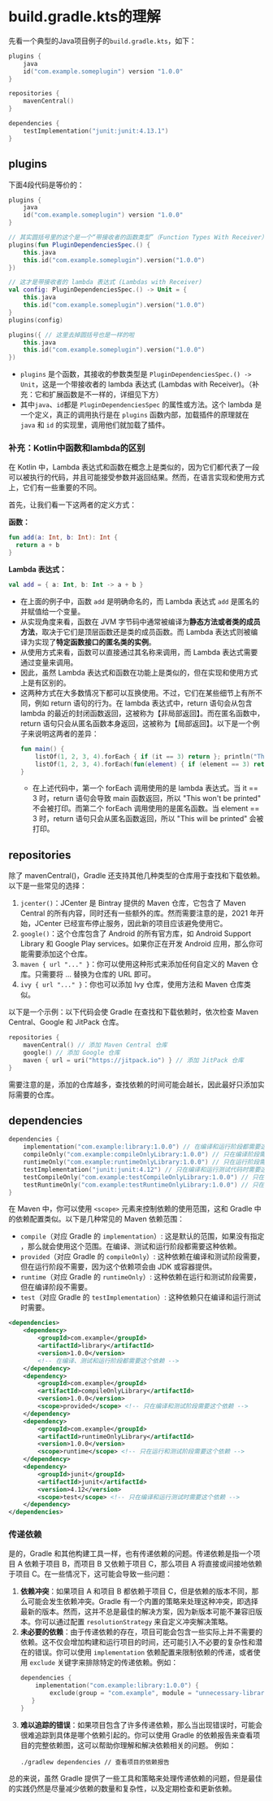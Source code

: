 # build.gradle.kts的理解
先看一个典型的Java项目例子的`build.gradle.kts`，如下：

```kotlin
plugins {
    java
    id("com.example.someplugin") version "1.0.0"
}

repositories {
    mavenCentral()
}

dependencies {
    testImplementation("junit:junit:4.13.1")
}
```

## plugins
下面4段代码是等价的：

```kotlin
plugins {
    java
    id("com.example.someplugin") version "1.0.0"
}
```
```kotlin
// 其实圆括号里的这个是一个“带接收者的函数类型”（Function Types With Receiver），但在很多时候在被需要的地方他和lambda可以相互替代
plugins(fun PluginDependenciesSpec.() { 
    this.java
    this.id("com.example.someplugin").version("1.0.0") 
})
```
```kotlin
// 这才是带接收者的 lambda 表达式 (Lambdas with Receiver)
val config: PluginDependenciesSpec.() -> Unit = {
    this.java
    this.id("com.example.someplugin").version("1.0.0") 
}
plugins(config)
```
```kotlin
plugins({ // 这里去掉圆括号也是一样的啦
    this.java
    this.id("com.example.someplugin").version("1.0.0") 
})
```

* `plugins` 是个函数，其接收的参数类型是 `PluginDependenciesSpec.() -> Unit`，这是一个带接收者的 lambda 表达式 (Lambdas with Receiver)。（补充：它和扩展函数是不一样的，详细见下方）
* 其中`java`、`id`都是 `PluginDependenciesSpec` 的属性或方法。这个 lambda 是一个定义，真正的调用执行是在 `plugins` 函数内部，加载插件的原理就在 `java` 和 `id` 的实现里，调用他们就加载了插件。

### 补充：Kotlin中函数和lambda的区别
在 Kotlin 中，Lambda 表达式和函数在概念上是类似的，因为它们都代表了一段可以被执行的代码，并且可能接受参数并返回结果。然而，在语言实现和使用方式上，它们有一些重要的不同。

首先，让我们看一下这两者的定义方式：

**函数：**

```kotlin
fun add(a: Int, b: Int): Int {
  return a + b
}
```

**Lambda 表达式：**

```kotlin
val add = { a: Int, b: Int -> a + b }
```

* 在上面的例子中，函数 `add` 是明确命名的，而 Lambda 表达式 `add` 是匿名的并赋值给一个变量。
* 从实现角度来看，函数在 JVM 字节码中通常被编译为**静态方法或者类的成员方法**，取决于它们是顶层函数还是类的成员函数。而 Lambda 表达式则被编译为实现了**特定函数接口的匿名类的实例**。
* 从使用方式来看，函数可以直接通过其名称来调用，而 Lambda 表达式需要通过变量来调用。 
* 因此，虽然 Lambda 表达式和函数在功能上是类似的，但在实现和使用方式上是有区别的。
* 这两种方式在大多数情况下都可以互换使用。不过，它们在某些细节上有所不同，例如 return 语句的行为。在 lambda 表达式中，return 语句会从包含 lambda 的最近的封闭函数返回，这被称为【非局部返回】。而在匿名函数中，return 语句只会从匿名函数本身返回，这被称为【局部返回】。以下是一个例子来说明这两者的差异：
  ```kotlin
  fun main() {
      listOf(1, 2, 3, 4).forEach { if (it == 3) return }; println("This won't be printed")
      listOf(1, 2, 3, 4).forEach(fun(element) { if (element == 3) return }); println("This will be printed")
  }
  ```
  * 在上述代码中，第一个 forEach 调用使用的是 lambda 表达式。当 it == 3 时，return 语句会导致 main 函数返回，所以 "This won't be printed" 不会被打印。而第二个 forEach 调用使用的是匿名函数。当 element == 3 时，return 语句只会从匿名函数返回，所以 "This will be printed" 会被打印。

## repositories
除了 mavenCentral()，Gradle 还支持其他几种类型的仓库用于查找和下载依赖。以下是一些常见的选择：

1. `jcenter()`：JCenter 是 Bintray 提供的 Maven 仓库，它包含了 Maven Central 的所有内容，同时还有一些额外的库。然而需要注意的是，2021 年开始，JCenter 已经宣布停止服务，因此新的项目应该避免使用它。
2. `google()`：这个仓库包含了 Android 的所有官方库，如 Android Support Library 和 Google Play services。如果你正在开发 Android 应用，那么你可能需要添加这个仓库。
3. `maven { url "..." }`：你可以使用这种形式来添加任何自定义的 Maven 仓库。只需要将 ... 替换为仓库的 URL 即可。
4. `ivy { url "..." }`：你也可以添加 Ivy 仓库，使用方法和 Maven 仓库类似。

以下是一个示例：以下代码会使 Gradle 在查找和下载依赖时，依次检查 Maven Central、Google 和 JitPack 仓库。

```kotlin
repositories {
    mavenCentral() // 添加 Maven Central 仓库
    google() // 添加 Google 仓库
    maven { url = uri("https://jitpack.io") } // 添加 JitPack 仓库
}
```

需要注意的是，添加的仓库越多，查找依赖的时间可能会越长，因此最好只添加实际需要的仓库。

## dependencies
```kotlin
dependencies {
    implementation("com.example:library:1.0.0") // 在编译和运行阶段都需要这个库
    compileOnly("com.example:compileOnlyLibrary:1.0.0") // 只在编译阶段需要这个库
    runtimeOnly("com.example:runtimeOnlyLibrary:1.0.0") // 只在运行阶段需要这个库
    testImplementation("junit:junit:4.12") // 只在编译和运行测试代码时需要这个库
    testCompileOnly("com.example:testCompileOnlyLibrary:1.0.0") // 只在编译测试代码时需要这个库
    testRuntimeOnly("com.example:testRuntimeOnlyLibrary:1.0.0") // 只在运行测试时需要这个库
}
```

在 Maven 中，你可以使用 `<scope>` 元素来控制依赖的使用范围，这和 Gradle 中的依赖配置类似。以下是几种常见的 Maven 依赖范围：
* `compile`（对应 Gradle 的 `implementation`）: 这是默认的范围，如果没有指定 <scope>，那么就会使用这个范围。在编译、测试和运行阶段都需要这种依赖。
* `provided`（对应 Gradle 的 `compileOnly`）: 这种依赖在编译和测试阶段需要，但在运行阶段不需要，因为这个依赖项会由 JDK 或容器提供。
* `runtime`（对应 Gradle 的 `runtimeOnly`）: 这种依赖在运行和测试阶段需要，但在编译阶段不需要。
* `test`（对应 Gradle 的 `testImplementation`）: 这种依赖只在编译和运行测试时需要。

```xml
<dependencies>
    <dependency>
        <groupId>com.example</groupId>
        <artifactId>library</artifactId>
        <version>1.0.0</version>
        <!-- 在编译、测试和运行阶段都需要这个依赖 -->
    </dependency>
    <dependency>
        <groupId>com.example</groupId>
        <artifactId>compileOnlyLibrary</artifactId>
        <version>1.0.0</version>
        <scope>provided</scope> <!-- 只在编译和测试阶段需要这个依赖 -->
    </dependency>
    <dependency>
        <groupId>com.example</groupId>
        <artifactId>runtimeOnlyLibrary</artifactId>
        <version>1.0.0</version>
        <scope>runtime</scope> <!-- 只在运行和测试阶段需要这个依赖 -->
    </dependency>
    <dependency>
        <groupId>junit</groupId>
        <artifactId>junit</artifactId>
        <version>4.12</version>
        <scope>test</scope> <!-- 只在编译和运行测试时需要这个依赖 -->
    </dependency>
</dependencies>
```

### 传递依赖

是的，Gradle 和其他构建工具一样，也有传递依赖的问题。传递依赖是指一个项目 A 依赖于项目 B，而项目 B 又依赖于项目 C，那么项目 A 将直接或间接地依赖于项目 C。在一些情况下，这可能会导致一些问题：
1. **依赖冲突**：如果项目 A 和项目 B 都依赖于项目 C，但是依赖的版本不同，那么可能会发生依赖冲突。Gradle 有一个内置的策略来处理这种冲突，即选择最新的版本。然而，这并不总是最佳的解决方案，因为新版本可能不兼容旧版本。你可以通过配置 `resolutionStrategy` 来自定义冲突解决策略。
2. **未必要的依赖**：由于传递依赖的存在，项目可能会包含一些实际上并不需要的依赖。这不仅会增加构建和运行项目的时间，还可能引入不必要的复杂性和潜在的错误。你可以使用 `implementation` 依赖配置来限制依赖的传递，或者使用 `exclude` 关键字来排除特定的传递依赖。例如：
    ```kotlin
    dependencies {
        implementation("com.example:library:1.0.0") {
            exclude(group = "com.example", module = "unnecessary-library") // 排除不必要的传递依赖
       }
    }
    ```
3. **难以追踪的错误**：如果项目包含了许多传递依赖，那么当出现错误时，可能会很难追踪到具体是哪个依赖引起的。你可以使用 Gradle 的依赖报告来查看项目的完整依赖图，这可以帮助你理解和解决依赖相关的问题。 例如：
    ```shell
    ./gradlew dependencies // 查看项目的依赖报告
    ```

总的来说，虽然 Gradle 提供了一些工具和策略来处理传递依赖的问题，但是最佳的实践仍然是尽量减少依赖的数量和复杂性，以及定期检查和更新依赖。
